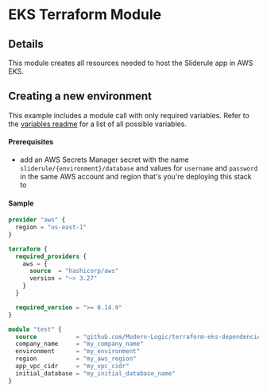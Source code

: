# EKS Terraform Module

## Details

This module creates all resources needed to host the Sliderule app in AWS EKS.

## Creating a new environment

This example includes a module call with only required variables. Refer to the [variables readme](/variables.md) for a
list of all possible variables.

#### Prerequisites

- add an AWS Secrets Manager secret with the name `sliderule/{environment}/database` and values for `username`
  and `password` in the same AWS account and region that's you're deploying this stack to

#### Sample

```terraform
provider "aws" {
  region = "us-east-1"
}

terraform {
  required_providers {
    aws = {
      source  = "hashicorp/aws"
      version = "~> 3.27"
    }
  }

  required_version = ">= 0.14.9"
}

module "test" {
  source           = "github.com/Modern-Logic/terraform-eks-dependencies.git"
  company_name     = "my_company_name"
  environment      = "my_environment"
  region           = "my_aws_region"
  app_vpc_cidr     = "my_vpc_cidr"
  initial_database = "my_initial_database_name"
}
```
